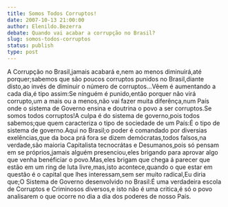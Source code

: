 ```yaml
---
title: Somos Todos Corruptos!
date: 2007-10-13 21:00:00
author: Elenildo.Bezerra
debate: Quando vai acabar a corrupção no Brasil?
slug: somos-todos-corruptos
status: publish 
type: post
---
```


A Corrupção no Brasil,jamais acabará e,nem ao menos diminuirá,até porquer;sabemos que são poucos corruptos punidos no Brasil,diante disto,ao invés de diminuir o número de corruptos...Vêem é aumentando a cada dia,é tipo assim:Se ninguém é punido,então porquer não virá corrupto,um a mais ou a menos,não vai fazer muita diferênça,num País onde o sistema de Governo ensina e doutrina o povo a ser corruptos.Se somos todos corruptos!A culpa é do sistema de governo,pois todos sabemos;que quem caracteriza o tipo de sociedade de um País:É o tipo de sistema de governo.Aqui no Brasil;o poder é comandado por diversias exelências,que da boca prá fora se dizem demócratas,todos falsos,na verdade,são maioria Capitalista tecnocrátas e Desumanos,pois só pensam em se próprios,jamais alguém presenciou,eles brigando para aprovar algo que venha benéficiar o povo.Mas,eles brigam que chega á parecer que estão em um ring de luta livre,mas,isto acontece,quando o que estar em questão é o capital que lhes interessam,sem ser muito radical,Eu diria que;O Sistema de Governo desenvolvido no Brasil:É uma verdadeira escola de Corruptos e Criminosos diversos,e isto não é uma critica,é só o povo analisarem o que ocorre no dia a dia dos poderes de nosso País.
